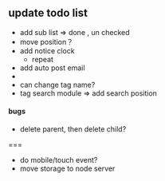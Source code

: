 ## update todo list  
* add sub list => done , un checked
* move position？
* add notice clock
    - repeat
* add auto post email
* 
* can change tag name?
* tag search module => add search position

#### bugs 
* delete parent, then delete child?

=== 
* do mobile/touch event?
* move storage to node server


